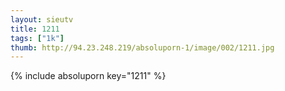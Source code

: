 ```yaml
--- 
layout: sieutv
title: 1211
tags: ["1k"]
thumb: http://94.23.248.219/absoluporn-1/image/002/1211.jpg
---
```

{% include absoluporn key="1211" %} 
